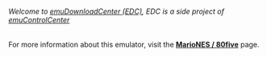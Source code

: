 ###### Welcome to [emuDownloadCenter (EDC)](https://github.com/PhoenixInteractiveNL/emuDownloadCenter/wiki/), EDC is a side project of [emuControlCenter](https://github.com/PhoenixInteractiveNL/emuControlCenter/wiki/)

For more information about this emulator, visit the [**MarioNES / 80five**](https://github.com/PhoenixInteractiveNL/emuDownloadCenter/wiki/Emulator-80five#menu) page.
